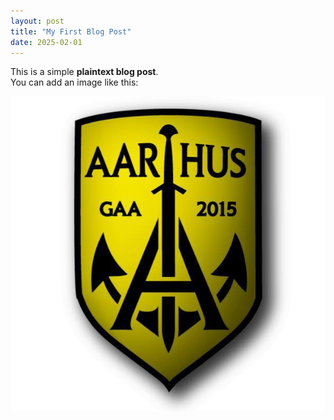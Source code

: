 ```yaml
---
layout: post
title: "My First Blog Post"
date: 2025-02-01
---
```


This is a simple **plaintext blog post**.  
You can add an image like this:

![Aarhus GAA Logo](/assets/logo.jpg)
